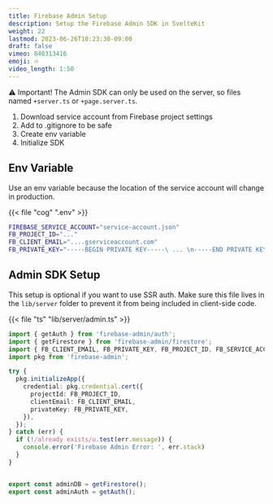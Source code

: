 ```yaml
---
title: Firebase Admin Setup
description: Setup the Firebase Admin SDK in SvelteKit
weight: 22
lastmod: 2023-06-26T10:23:30-09:00
draft: false
vimeo: 840313416
emoji: 🔥
video_length: 1:50
---
```


⚠️ Important! The Admin SDK can only be used on the server, so files named `+server.ts` or `+page.server.ts`. 

1. Download service account from Firebase project settings
2. Add to .gitignore to be safe
3. Create env variable
4. Initialize SDK 

## Env Variable

Use an env variable because the location of the service account will change in production. 

{{< file "cog" ".env" >}}
```bash
FIREBASE_SERVICE_ACCOUNT="service-account.json"
FB_PROJECT_ID="..."
FB_CLIENT_EMAIL="....gserviceaccount.com"
FB_PRIVATE_KEY="-----BEGIN PRIVATE KEY-----\ ... \n-----END PRIVATE KEY-----\n"
```

## Admin SDK Setup

This setup is optional if you want to use SSR auth. Make sure this file lives in the `lib/server` folder to prevent it from being included in client-side code.  

{{< file "ts" "lib/server/admin.ts" >}}
```typescript
import { getAuth } from 'firebase-admin/auth';
import { getFirestore } from 'firebase-admin/firestore';
import { FB_CLIENT_EMAIL, FB_PRIVATE_KEY, FB_PROJECT_ID, FB_SERVICE_ACCOUNT } from '$env/static/private'
import pkg from 'firebase-admin';

try {
  pkg.initializeApp({
    credential: pkg.credential.cert({
      projectId: FB_PROJECT_ID,
      clientEmail: FB_CLIENT_EMAIL,
      privateKey: FB_PRIVATE_KEY,
    }),
  });
} catch (err) {
  if (!/already exists/u.test(err.message)) {
    console.error('Firebase Admin Error: ', err.stack)
  }
}


export const adminDB = getFirestore();
export const adminAuth = getAuth();
```
